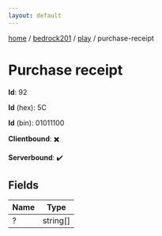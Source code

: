 ```yaml
---
layout: default
---
```


[home](/)  /  [bedrock201](/protocol/bedrock201)  /  [play](/protocol/bedrock201/play)  /  purchase-receipt

# Purchase receipt

**Id**: 92

**Id** (hex): 5C

**Id** (bin): 01011100

**Clientbound**: ✖️

**Serverbound**: ✔️

## Fields

Name | Type
---|---
? | string[]
